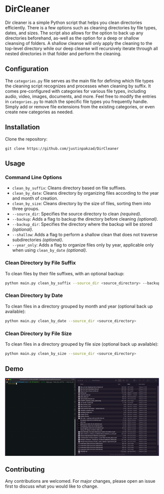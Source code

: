 # DirCleaner

Dir cleaner is a simple Python script that helps you clean directories efficiently. There is a few options such as cleaning  directories by file types, dates, and sizes. The script also allows for the option to back up any directories beforehand, as-well as the option for a deep or shallow cleansing of folders. A shallow cleanse will only apply the cleaning to the top-level directory while our deep cleanse will recursively iterate through all nested directories in that folder and perform the cleaning.

## Configuration
The `categories.py` file serves as the main file for defining which file types the cleaning script recognizes and processes when cleaning by suffix. It comes pre-configured with categories for various file types, including audio, video, images, documents, and more. Feel free to modify the entries in `categories.py` to match the specific file types you frequently handle. Simply add or remove file extensions from the existing categories, or even create new categories as needed.


## Installation

Clone the repository:
```
git clone https://github.com/justinpakzad/DirCleaner
```




## Usage

### Command Line Options
- `clean_by_suffix`: Cleans directory based on file suffixes.
- `clean_by_date`: Cleans directory by organizing files according to the year and month of creation.
- `clean_by_size`: Cleans directory by the size of files, sorting them into three groups.
- `--source_dir`: Specifies the source directory to clean *(required)*.
- `--backup`: Adds a flag to backup the directory before cleaning *(optional)*.
- `--backup_dir`: Specifies the directory where the backup will be stored *(optional)*.
- `--shallow`: Adds a flag to perform a shallow clean that does not traverse subdirectories *(optional)*.
- `--year_only`: Adds a flag to organize files only by year, applicable only when using `clean_by_date` *(optional)*.


### Clean Directory by File Suffix

To clean files by their file suffixes, with an optional backup:

```bash
python main.py clean_by_suffix --source_dir <source_directory> --backup --backup_dir <backup_directory>
```
### Clean Directory by Date

To clean files in a directory grouped by month and year (optional back up available):
```bash
python main.py clean_by_date --source_dir <source_directory>
```
### Clean Directory by File Size
To clean files in a directory grouped by file size (optional back up available):
```bash
python main.py clean_by_size --source_dir <source_directory>
```

## Demo

![DirCleaner Demo](dem.gif)

## Contributing

Any contributions are welcomed. For major changes, please open an issue first to discuss what you would like to change.
